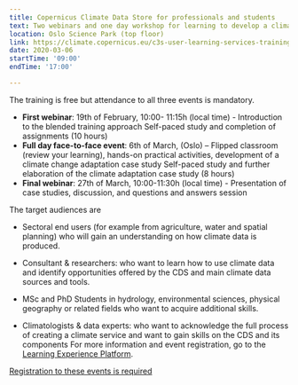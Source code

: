 ```yaml
---
title: Copernicus Climate Data Store for professionals and students
text: Two webinars and one day workshop for learning to develop a climate assessment study
location: Oslo Science Park (top floor)
link: https://climate.copernicus.eu/c3s-user-learning-services-training-event-norway-sweden
date: 2020-03-06
startTime: '09:00'
endTime: '17:00'

---
```


The training is free but attendance to all three events is mandatory.

- **First webinar**: 19th of February, 10:00- 11:15h (local time) - Introduction to the blended training approach
Self-paced study and completion of assignments (10 hours)
- **Full day face-to-face event**: 6th of March, (Oslo) – Flipped classroom (review your learning), hands-on practical activities, development of a climate change adaptation case study
Self-paced study and further elaboration of the climate adaptation case study (8 hours)
- **Final webinar**: 27th of March, 10:00-11:30h (local time) - Presentation of case studies, discussion, and questions and answers session


The target audiences are

- Sectoral end users (for example from agriculture, water and spatial planning) who will gain an understanding on how climate data is produced.

- Consultant & researchers: who want to learn how to use climate data and identify opportunities offered by the CDS and main climate data sources and tools.

- MSc and PhD Students in hydrology, environmental sciences, physical geography or related fields who want to acquire additional skills.

- Climatologists & data experts: who want to acknowledge the full process of creating a climate service and want to gain skills on the CDS and its components
	For more information and event registration, go to the [Learning Experience Platform](https://uls.climate.copernicus.eu/).

[Registration to these events is required](https://climate.copernicus.eu/c3s-user-learning-services-training-event-norway-sweden)
